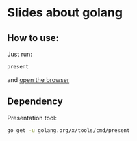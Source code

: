 # Slides about golang

## How to use:

Just run:

```bash
present
```

and [open the browser](http://127.0.0.1:3999)

## Dependency

Presentation tool:

```bash
go get -u golang.org/x/tools/cmd/present
```
